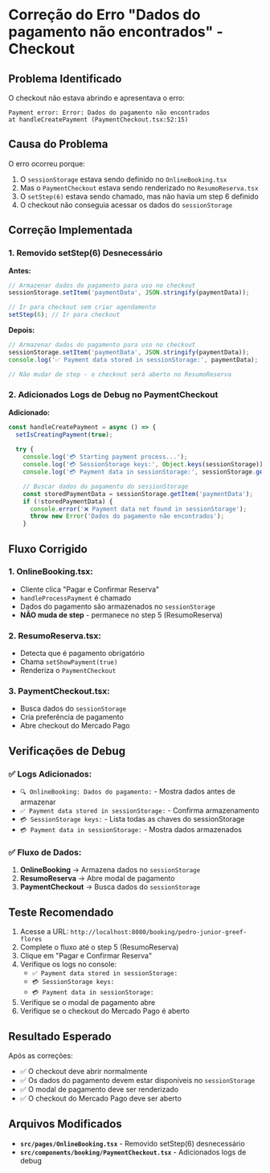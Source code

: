 # Correção do Erro "Dados do pagamento não encontrados" - Checkout

## Problema Identificado

O checkout não estava abrindo e apresentava o erro:
```
Payment error: Error: Dados do pagamento não encontrados
at handleCreatePayment (PaymentCheckout.tsx:52:15)
```

## Causa do Problema

O erro ocorreu porque:
1. O `sessionStorage` estava sendo definido no `OnlineBooking.tsx`
2. Mas o `PaymentCheckout` estava sendo renderizado no `ResumoReserva.tsx`
3. O `setStep(6)` estava sendo chamado, mas não havia um step 6 definido
4. O checkout não conseguia acessar os dados do `sessionStorage`

## Correção Implementada

### 1. Removido setStep(6) Desnecessário

**Antes:**
```typescript
// Armazenar dados do pagamento para uso no checkout
sessionStorage.setItem('paymentData', JSON.stringify(paymentData));

// Ir para checkout sem criar agendamento
setStep(6); // Ir para checkout
```

**Depois:**
```typescript
// Armazenar dados do pagamento para uso no checkout
sessionStorage.setItem('paymentData', JSON.stringify(paymentData));
console.log('✅ Payment data stored in sessionStorage:', paymentData);

// Não mudar de step - o checkout será aberto no ResumoReserva
```

### 2. Adicionados Logs de Debug no PaymentCheckout

**Adicionado:**
```typescript
const handleCreatePayment = async () => {
  setIsCreatingPayment(true);
  
  try {
    console.log('💳 Starting payment process...');
    console.log('💳 SessionStorage keys:', Object.keys(sessionStorage));
    console.log('💳 Payment data in sessionStorage:', sessionStorage.getItem('paymentData'));

    // Buscar dados do pagamento do sessionStorage
    const storedPaymentData = sessionStorage.getItem('paymentData');
    if (!storedPaymentData) {
      console.error('❌ Payment data not found in sessionStorage');
      throw new Error('Dados do pagamento não encontrados');
    }
```

## Fluxo Corrigido

### 1. **OnlineBooking.tsx:**
- Cliente clica "Pagar e Confirmar Reserva"
- `handleProcessPayment` é chamado
- Dados do pagamento são armazenados no `sessionStorage`
- **NÃO muda de step** - permanece no step 5 (ResumoReserva)

### 2. **ResumoReserva.tsx:**
- Detecta que é pagamento obrigatório
- Chama `setShowPayment(true)`
- Renderiza o `PaymentCheckout`

### 3. **PaymentCheckout.tsx:**
- Busca dados do `sessionStorage`
- Cria preferência de pagamento
- Abre checkout do Mercado Pago

## Verificações de Debug

### ✅ Logs Adicionados:
- `🔍 OnlineBooking: Dados do pagamento:` - Mostra dados antes de armazenar
- `✅ Payment data stored in sessionStorage:` - Confirma armazenamento
- `💳 SessionStorage keys:` - Lista todas as chaves do sessionStorage
- `💳 Payment data in sessionStorage:` - Mostra dados armazenados

### ✅ Fluxo de Dados:
1. **OnlineBooking** → Armazena dados no `sessionStorage`
2. **ResumoReserva** → Abre modal de pagamento
3. **PaymentCheckout** → Busca dados do `sessionStorage`

## Teste Recomendado

1. Acesse a URL: `http://localhost:8080/booking/pedro-junior-greef-flores`
2. Complete o fluxo até o step 5 (ResumoReserva)
3. Clique em "Pagar e Confirmar Reserva"
4. Verifique os logs no console:
   - `✅ Payment data stored in sessionStorage:`
   - `💳 SessionStorage keys:`
   - `💳 Payment data in sessionStorage:`
5. Verifique se o modal de pagamento abre
6. Verifique se o checkout do Mercado Pago é aberto

## Resultado Esperado

Após as correções:
- ✅ O checkout deve abrir normalmente
- ✅ Os dados do pagamento devem estar disponíveis no `sessionStorage`
- ✅ O modal de pagamento deve ser renderizado
- ✅ O checkout do Mercado Pago deve ser aberto

## Arquivos Modificados

- **`src/pages/OnlineBooking.tsx`** - Removido setStep(6) desnecessário
- **`src/components/booking/PaymentCheckout.tsx`** - Adicionados logs de debug

